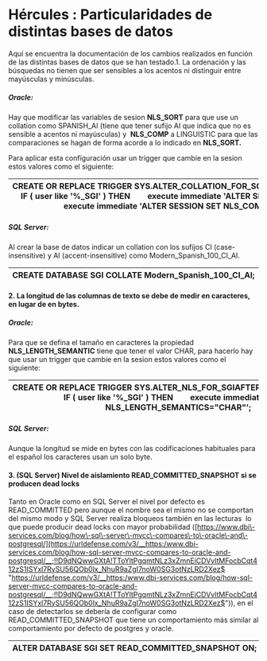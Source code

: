 # Hércules : Particularidades de distintas bases de datos



Aquí se encuentra la documentación de los cambios realizados en función de las distintas bases de datos que se han testado.1\. La ordenación y las búsquedas no tienen que ser sensibles a los acentos ni distinguir entre mayúsculas y minúsculas.

##### Oracle:

Hay que modificar las variables de sesion **NLS\_SORT** para que use un collation como SPANISH\_AI (tiene que tener sufijo AI que indica que no es sensible a acentos ni mayúsculas) y  **NLS\_COMP** a LINGUISTIC para que las comparaciones se hagan de forma acorde a lo indicado en **NLS\_SORT.**

Para aplicar esta configuración usar un trigger que cambie en la sesion estos valores como el siguiente: 



| **CREATE** OR REPLACE **TRIGGER** SYS.ALTER\_COLLATION\_FOR\_SGI**AFTER** LOGON **on** **DATABASE****BEGIN**    IF ( user like '%\_SGI' ) **THEN**        **execute** immediate 'ALTER SESSION SET NLS\_SORT\=SPANISH\_AI';        **execute** immediate 'ALTER SESSION SET NLS\_COMP\=LINGUISTIC';    **END** IF;**END**; |
| --- |

  


##### SQL Server:

Al crear la base de datos indicar un collation con los sufijos CI (case\-insensitive) y AI (accent\-insensitive) como Modern\_Spanish\_100\_CI\_AI.



| **CREATE** **DATABASE** SGI **COLLATE** Modern\_Spanish\_100\_CI\_AI; |
| --- |

  


#### 2\. La longitud de las columnas de texto se debe de medir en caracteres, en lugar de en bytes.

##### Oracle:

Para que se defina el tamaño en caracteres la propiedad **NLS\_LENGTH\_SEMANTIC** tiene que tener el valor CHAR, para hacerlo hay que usar un trigger que cambie en la sesion estos valores como el siguiente: 



| **CREATE** OR REPLACE **TRIGGER** SYS.ALTER\_NLS\_FOR\_SGI**AFTER** LOGON **on** **DATABASE****BEGIN**    IF ( user like '%\_SGI' ) **THEN**        **execute** immediate 'ALTER SESSION SET NLS\_LENGTH\_SEMANTICS\="CHAR"';    **END** IF;**END**; |
| --- |

  


##### SQL Server:

Aunque la longitud se mide en bytes con las codificaciones habituales para el español los caracteres usan un solo byte.

#### 3\. (SQL Server) Nivel de aislamiento READ\_COMMITTED\_SNAPSHOT si se producen dead locks

Tanto en Oracle como en SQL Server el nivel por defecto es READ\_COMMITTED pero aunque el nombre sea el mismo no se comportan del mismo modo y SQL Server realiza bloqueos también en las lecturas  lo que puede producir dead locks con mayor probabilidad ([https://www.dbi\-services.com/blog/how\-sql\-server\-mvcc\-compares\-to\-oracle\-and\-postgresql/](https://urldefense.com/v3/__https:/www.dbi-services.com/blog/how-sql-server-mvcc-compares-to-oracle-and-postgresql/__;!!D9dNQwwGXtA!TToYltPgqmtNLz3xZmnEiCDVvltMFocbCqt412zS1ISYxl7RySU56QOb0lx_NhuR9aZgI7noW0SG3otNzLRD2Xez$ "https://urldefense.com/v3/__https:/www.dbi-services.com/blog/how-sql-server-mvcc-compares-to-oracle-and-postgresql/__;!!D9dNQwwGXtA!TToYltPgqmtNLz3xZmnEiCDVvltMFocbCqt412zS1ISYxl7RySU56QOb0lx_NhuR9aZgI7noW0SG3otNzLRD2Xez$")), en el caso de detectarlos se debería de configurar como READ\_COMMITTED\_SNAPSHOT que tiene un comportamiento más similar al comportamiento por defecto de postgres y oracle.



| **ALTER** **DATABASE** SGI **SET** READ\_COMMITTED\_SNAPSHOT **ON**; |
| --- |

  





